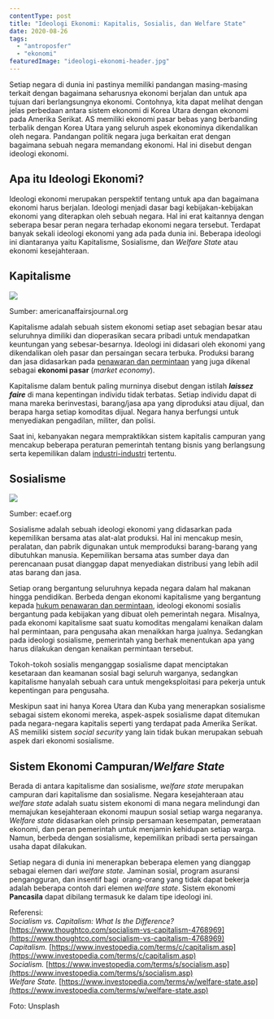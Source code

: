 ```yaml
---
contentType: post
title: "Ideologi Ekonomi: Kapitalis, Sosialis, dan Welfare State"
date: 2020-08-26
tags: 
  - "antroposfer"
  - "ekonomi"
featuredImage: "ideologi-ekonomi-header.jpg"
---
```


Setiap negara di dunia ini pastinya memiliki pandangan masing-masing terkait dengan bagaimana seharusnya ekonomi berjalan dan untuk apa tujuan dari berlangsungnya ekonomi. Contohnya, kita dapat melihat dengan jelas perbedaan antara sistem ekonomi di Korea Utara dengan ekonomi pada Amerika Serikat. AS memiliki ekonomi pasar bebas yang berbanding terbalik dengan Korea Utara yang seluruh aspek ekonominya dikendalikan oleh negara. Pandangan politik negara juga berkaitan erat dengan bagaimana sebuah negara memandang ekonomi. Hal ini disebut dengan ideologi ekonomi.

## Apa itu Ideologi Ekonomi?

Ideologi ekonomi merupakan perspektif tentang untuk apa dan bagaimana ekonomi harus berjalan. Ideologi menjadi dasar bagi kebijakan-kebijakan ekonomi yang diterapkan oleh sebuah negara. Hal ini erat kaitannya dengan seberapa besar peran negara terhadap ekonomi negara tersebut. Terdapat banyak sekali ideologi ekonomi yang ada pada dunia ini. Beberapa ideologi ini diantaranya yaitu Kapitalisme, Sosialisme, dan _Welfare State_ atau ekonomi kesejahteraan.

## Kapitalisme

![](images/uploads/image-16.jpeg)

Sumber: americanaffairsjournal.org

Kapitalisme adalah sebuah sistem ekonomi setiap aset sebagian besar atau seluruhnya dimiliki dan dioperasikan secara pribadi untuk mendapatkan keuntungan yang sebesar-besarnya. Ideologi ini didasari oleh ekonomi yang dikendalikan oleh pasar dan persaingan secara terbuka. Produksi barang dan jasa didasarkan pada [penawaran dan permintaan](https://supergeografi.com/antroposfer/penawaran-dan-permintaan/) yang juga dikenal sebagai **ekonomi pasar** (_market economy_).

Kapitalisme dalam bentuk paling murninya disebut dengan istilah **_laissez faire_** di mana kepentingan individu tidak terbatas. Setiap individu dapat di mana mareka berinvestasi, barang/jasa apa yang diproduksi atau dijual, dan berapa harga setiap komoditas dijual. Negara hanya berfungsi untuk menyediakan pengadilan, militer, dan polisi.

Saat ini, kebanyakan negara mempraktikkan sistem kapitalis campuran yang mencakup beberapa peraturan pemerintah tentang bisnis yang berlangsung serta kepemilikan dalam [industri-industri](http://supergeografi.com/antroposfer/sektor-industri/) tertentu.

## Sosialisme

![](images/uploads/image-28-1024x576.png)

Sumber: ecaef.org

Sosialisme adalah sebuah ideologi ekonomi yang didasarkan pada kepemilikan bersama atas alat-alat produksi. Hal ini mencakup mesin, peralatan, dan pabrik digunakan untuk memproduksi barang-barang yang dibutuhkan manusia. Kepemilikan bersama atas sumber daya dan perencanaan pusat dianggap dapat menyediakan distribusi yang lebih adil atas barang dan jasa.

Setiap orang bergantung seluruhnya kepada negara dalam hal makanan hingga pendidikan. Berbeda dengan ekonomi kapitalisme yang bergantung kepada [hukum penawaran dan permintaan](https://supergeografi.com/antroposfer/penawaran-dan-permintaan/), ideologi ekonomi sosialis bergantung pada kebijakan yang dibuat oleh pemerintah negara. Misalnya, pada ekonomi kapitalisme saat suatu komoditas mengalami kenaikan dalam hal permintaan, para pengusaha akan menaikkan harga jualnya. Sedangkan pada ideologi sosialisme, pemerintah yang berhak menentukan apa yang harus dilakukan dengan kenaikan permintaan tersebut.

Tokoh-tokoh sosialis menganggap sosialisme dapat menciptakan kesetaraan dan keamanan sosial bagi seluruh warganya, sedangkan kapitalisme hanyalah sebuah cara untuk mengeksploitasi para pekerja untuk kepentingan para pengusaha.

Meskipun saat ini hanya Korea Utara dan Kuba yang menerapkan sosialisme sebagai sistem ekonomi mereka, aspek-aspek sosialisme dapat ditemukan pada negara-negara kapitalis seperti yang terdapat pada Amerika Serikat. AS memiliki sistem _social security_ yang lain tidak bukan merupakan sebuah aspek dari ekonomi sosialisme.

## Sistem Ekonomi Campuran/_Welfare State_

Berada di antara kapitalisme dan sosialisme, _welfare state_ merupakan campuran dari kapitalisme dan sosialisme. Negara kesejahteraan atau _welfare state_ adalah suatu sistem ekonomi di mana negara melindungi dan memajukan kesejahteraan ekonomi maupun sosial setiap warga negaranya. _Welfare state_ didasarkan oleh prinsip persamaan kesempatan, pemerataan ekonomi, dan peran pemerintah untuk menjamin kehidupan setiap warga. Namun, berbeda dengan sosialisme, kepemilikan pribadi serta persaingan usaha dapat dilakukan.

Setiap negara di dunia ini menerapkan beberapa elemen yang dianggap sebagai elemen dari _welfare state._ Jaminan sosial, program asuransi pengangguran, dan insentif bagi  orang-orang yang tidak dapat bekerja adalah beberapa contoh dari elemen _welfare state_. Sistem ekonomi **Pancasila** dapat dibilang termasuk ke dalam tipe ideologi ini.

Referensi:  
_Socialism vs. Capitalism: What Is the Difference?_ [https://www.thoughtco.com/socialism-vs-capitalism-4768969](https://www.thoughtco.com/socialism-vs-capitalism-4768969)  
_Capitalism._ [https://www.investopedia.com/terms/c/capitalism.asp](https://www.investopedia.com/terms/c/capitalism.asp)  
_Socialism._ [https://www.investopedia.com/terms/s/socialism.asp](https://www.investopedia.com/terms/s/socialism.asp)  
_Welfare State._ [https://www.investopedia.com/terms/w/welfare-state.asp](https://www.investopedia.com/terms/w/welfare-state.asp)

Foto: Unsplash
